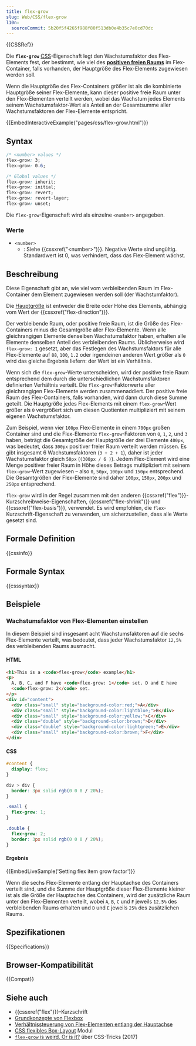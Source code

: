 ```yaml
---
title: flex-grow
slug: Web/CSS/flex-grow
l10n:
  sourceCommit: 5b20f5f4265f988f80f513db0e4b35c7e0cd70dc
---
```


{{CSSRef}}

Die **`flex-grow`** [CSS](/de/docs/Web/CSS)-Eigenschaft legt den Wachstumsfaktor des Flex-Elements fest, der bestimmt, wie viel des [**positiven freien Raums**](/de/docs/Web/CSS/CSS_flexible_box_layout/Controlling_ratios_of_flex_items_along_the_main_axis) im Flex-Container, falls vorhanden, der Hauptgröße des Flex-Elements zugewiesen werden soll.

Wenn die Hauptgröße des Flex-Containers größer ist als die kombinierte Hauptgröße seiner Flex-Elemente, kann dieser positive freie Raum unter den Flex-Elementen verteilt werden, wobei das Wachstum jedes Elements seinem Wachstumsfaktor-Wert als Anteil an der Gesamtsumme aller Wachstumsfaktoren der Flex-Elemente entspricht.

{{EmbedInteractiveExample("pages/css/flex-grow.html")}}

## Syntax

```css
/* <number> values */
flex-grow: 3;
flex-grow: 0.6;

/* Global values */
flex-grow: inherit;
flex-grow: initial;
flex-grow: revert;
flex-grow: revert-layer;
flex-grow: unset;
```

Die `flex-grow`-Eigenschaft wird als einzelne `<number>` angegeben.

### Werte

- `<number>`
  - : Siehe {{cssxref("&lt;number&gt;")}}. Negative Werte sind ungültig. Standardwert ist 0, was verhindert, dass das Flex-Element wächst.

## Beschreibung

Diese Eigenschaft gibt an, wie viel vom verbleibenden Raum im Flex-Container dem Element zugewiesen werden soll (der Wachstumfaktor).

Die [Hauptgröße](/de/docs/Learn_web_development/Core/CSS_layout/Flexbox#the_flex_model) ist entweder die Breite oder Höhe des Elements, abhängig vom Wert der {{cssxref("flex-direction")}}.

Der verbleibende Raum, oder positive freie Raum, ist die Größe des Flex-Containers minus die Gesamtgröße aller Flex-Elemente. Wenn alle gleichrangigen Elemente denselben Wachstumsfaktor haben, erhalten alle Elemente denselben Anteil des verbleibenden Raums. Üblicherweise wird `flex-grow: 1` gesetzt, aber das Festlegen des Wachstumsfaktors für alle Flex-Elemente auf `88`, `100`, `1.2` oder irgendeinen anderen Wert größer als `0` wird das gleiche Ergebnis liefern: der Wert ist ein Verhältnis.

Wenn sich die `flex-grow`-Werte unterscheiden, wird der positive freie Raum entsprechend dem durch die unterschiedlichen Wachstumsfaktoren definierten Verhältnis verteilt. Die `flex-grow`-Faktorwerte aller gleichrangigen Flex-Elemente werden zusammenaddiert. Der positive freie Raum des Flex-Containers, falls vorhanden, wird dann durch diese Summe geteilt. Die Hauptgröße jedes Flex-Elements mit einem `flex-grow`-Wert größer als `0` vergrößert sich um diesen Quotienten multipliziert mit seinem eigenen Wachstumsfaktor.

Zum Beispiel, wenn vier `100px` Flex-Elemente in einem `700px` großen Container sind und die Flex-Elemente `flex-grow`-Faktoren von `0`, `1`, `2`, und `3` haben, beträgt die Gesamtgröße der Hauptgröße der drei Elemente `400px`, was bedeutet, dass `300px` positiver freier Raum verteilt werden müssen. Es gibt insgesamt 6 Wachstumsfaktoren (`3 + 2 + 1`), daher ist jeder Wachstumsfaktor gleich `50px` (`(300px / 6 )`). Jedem Flex-Element wird eine Menge positiver freier Raum in Höhe dieses Betrags multipliziert mit seinem `flex-grow`-Wert zugewiesen – also `0`, `50px`, `100px` und `150px` entsprechend. Die Gesamtgrößen der Flex-Elemente sind daher `100px`, `150px`, `200px` und `250px` entsprechend.

`flex-grow` wird in der Regel zusammen mit den anderen {{cssxref("flex")}}-Kurzschreibweise-Eigenschaften, {{cssxref("flex-shrink")}} und {{cssxref("flex-basis")}}, verwendet. Es wird empfohlen, die `flex`-Kurzschrift-Eigenschaft zu verwenden, um sicherzustellen, dass alle Werte gesetzt sind.

## Formale Definition

{{cssinfo}}

## Formale Syntax

{{csssyntax}}

## Beispiele

### Wachstumsfaktor von Flex-Elementen einstellen

In diesem Beispiel sind insgesamt acht Wachstumsfaktoren auf die sechs Flex-Elemente verteilt, was bedeutet, dass jeder Wachstumsfaktor `12,5%` des verbleibenden Raums ausmacht.

#### HTML

```html
<h1>This is a <code>flex-grow</code> example</h1>
<p>
  A, B, C, and F have <code>flex-grow: 1</code> set. D and E have
  <code>flex-grow: 2</code> set.
</p>
<div id="content">
  <div class="small" style="background-color:red;">A</div>
  <div class="small" style="background-color:lightblue;">B</div>
  <div class="small" style="background-color:yellow;">C</div>
  <div class="double" style="background-color:brown;">D</div>
  <div class="double" style="background-color:lightgreen;">E</div>
  <div class="small" style="background-color:brown;">F</div>
</div>
```

#### CSS

```css
#content {
  display: flex;
}

div > div {
  border: 3px solid rgb(0 0 0 / 20%);
}

.small {
  flex-grow: 1;
}

.double {
  flex-grow: 2;
  border: 3px solid rgb(0 0 0 / 20%);
}
```

#### Ergebnis

{{EmbedLiveSample('Setting flex item grow factor')}}

Wenn die sechs Flex-Elemente entlang der Hauptachse des Containers verteilt sind, und die Summe der Hauptgröße dieser Flex-Elemente kleiner ist als die Größe der Hauptachse des Containers, wird der zusätzliche Raum unter den Flex-Elementen verteilt, wobei `A`, `B`, `C` und `F` jeweils `12,5%` des verbleibenden Raums erhalten und `D` und `E` jeweils `25%` des zusätzlichen Raums.

## Spezifikationen

{{Specifications}}

## Browser-Kompatibilität

{{Compat}}

## Siehe auch

- {{cssxref("flex")}}-Kurzschrift
- [Grundkonzepte von Flexbox](/de/docs/Web/CSS/CSS_flexible_box_layout/Basic_concepts_of_flexbox)
- [Verhältnissteuerung von Flex-Elementen entlang der Hauptachse](/de/docs/Web/CSS/CSS_flexible_box_layout/Controlling_ratios_of_flex_items_along_the_main_axis)
- [CSS flexibles Box-Layout](/de/docs/Web/CSS/CSS_flexible_box_layout) Modul
- [`flex-grow` is weird. Or is it?](https://css-tricks.com/flex-grow-is-weird/) über CSS-Tricks (2017)
